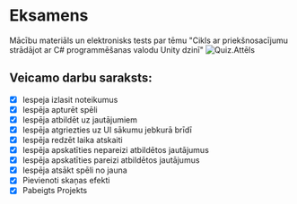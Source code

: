 # Eksamens
Mācību materiāls un elektronisks tests par tēmu "Cikls ar priekšnosacījumu strādājot ar C# programmēšanas valodu Unity dzinī"
![Quiz.Attēls](https://img.freepik.com/premium-vector/quiz-logo-with-speech-bubble-symbols-questionnaire-icon-poll-sign-concept-social-communication-chatting-interview-discussion-talk-team-dialog-vector-illustration_735449-263.jpg?w=2000)
## Veicamo darbu saraksts:
- [x] Iespeja izlasit noteikumus
- [x] Iespēja apturēt spēli 
- [x] Iespēja atbildēt uz jautājumiem
- [x] Iespēja atgriezties uz UI sākumu jebkurā brīdī 
- [x] Iespēja redzēt laika atskaiti
- [x] Iespēja apskatīties nepareizi atbildētos jautājumus
- [x] Iespēja apskatīties pareizi atbildētos jautājumus
- [x] Iespēja atsākt spēli no jauna 
- [x] Pievienoti skaņas efekti
- [x] Pabeigts Projekts
